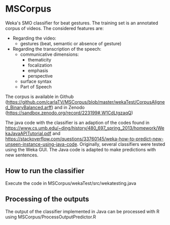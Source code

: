 # MSCorpus
Weka's SMO classifier for beat gestures.
The training set is an annotated corpus of videos.
The considered features are:
- Regarding the video:
  - gestures (beat, semantic or absence of gesture)
- Regarding the transcription of the speech:
  - communicative dimensions:
    - thematicity
    - focalization
    - emphasis
    - perspective
  - surface syntax
  - Part of Speech
  
The corpus is available in Github (https://github.com/carlaTV/MSCorpus/blob/master/wekaTest/CorpusAligned_BinaryBalanced.arff) and in Zenodo (https://sandbox.zenodo.org/record/223199#.W1CdLtgzaqQ)

The java code with the classifier is an adaption of the codes found in https://www.cs.umb.edu/~ding/history/480_697_spring_2013/homework/WekaJavaAPITutorial.pdf and
https://stackoverflow.com/questions/33760145/weka-how-to-predict-new-unseen-instance-using-java-code.
Originally, several classifiers were tested using the Weka GUI. The Java code is adapted to make predictions with new sentences.

## How to run the classifier
Execute the code in MSCorpus/wekaTest/src/wekatesting.java

## Processing of the outputs
The output of the classifier implemented in Java can be processed with R using MSCorpus/ProcessOutputPredictor.R
